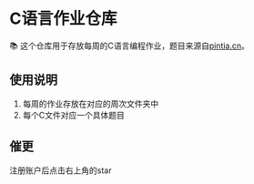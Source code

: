 # C语言作业仓库

📚 这个仓库用于存放每周的C语言编程作业，题目来源自[pintia.cn](https://pintia.cn)。

## 使用说明

1. 每周的作业存放在对应的周次文件夹中
2. 每个C文件对应一个具体题目


## 催更

注册账户后点击右上角的star